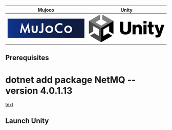 | Mujoco | Unity |
|:-:|:-:|
| <a href="https://github.com/google-deepmind/mujoco"><img src="./Assets/src/images.jpg" alt="mujoco" width="300"></a> | <a href="https://mujoco.readthedocs.io/en/stable/unity.html"><img src="./Assets/src/Unity_2021.svg" alt="unity" width="300"></a> |


## Prerequisites

# dotnet add package NetMQ --version 4.0.1.13
[text](https://github.com/GlitchEnzo/NuGetForUnity)

## Launch Unity
